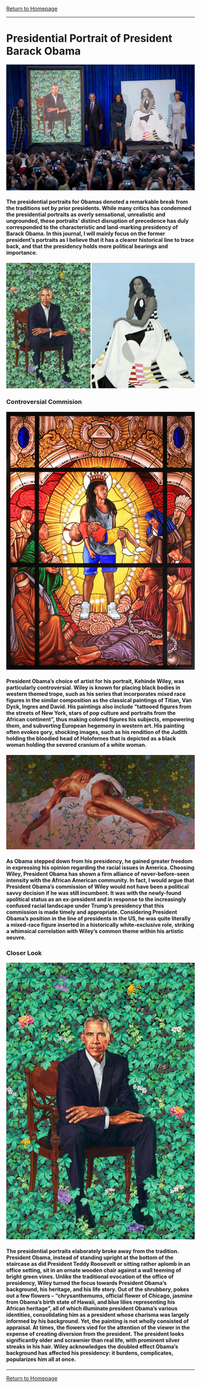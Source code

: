 [Return to Homepage](https://timmypoyu.github.io)
- - - -
# Presidential Portrait of President Barack Obama
![image](https://github.com/Timmypoyu/Timmypoyu.github.io/blob/master/artmemo4/obama1.jpeg?raw=true)
#### The presidential portraits for Obamas denoted a remarkable break from the traditions set by prior presidents. While many critics has condemned the presidential portraits as overly sensational, unrealistic and ungrounded, these portraits’ distinct disruption of precedence has duly corresponded to the characteristic and land-marking presidency of Barack Obama. In this journal, I will mainly focus on the former president’s portraits as I believe that it has a clearer historical line to trace back, and that the presidency holds more political bearings and importance.
![image](https://github.com/Timmypoyu/Timmypoyu.github.io/blob/master/artmemo4/obama3.jpg?raw=true)
### **Controversial Commision**
![image](https://github.com/Timmypoyu/Timmypoyu.github.io/blob/master/artmemo4/0676_1-749x1024.jpg?raw=true)
#### President Obama’s choice of artist for his portrait, Kehinde Wiley, was particularly controversial. Wiley is known for placing black bodies in western themed trope, such as his series that incorporates mixed race figures in the similar composition as the classical paintings of Titian, Van Dyck, Ingres and David. His paintings also include “tattooed figures from the streets of New York, stars of pop culture and portraits from the African continent”, thus making colored figures his subjects, empowering them, and subverting European hegemony in western art. His painting often evokes gory, shocking images, such as his rendition of the Judith holding the bloodied head of Holofernes that is depicted as a black woman holding the severed cranium of a white woman. 

![image](https://github.com/Timmypoyu/Timmypoyu.github.io/blob/master/artmemo4/DownPPreduced-1024x512.jpg?raw=true)
#### As Obama stepped down from his presidency, he gained greater freedom in expressing his opinion regarding the racial issues in America. Choosing Wiley, President Obama has shown a firm alliance of never-before-seen intensity with the African American community. In fact, I would argue that President Obama’s commission of Wiley would not have been a political savvy decision if he was still incumbent. It was with the newly-found apolitical status as an ex-president and in response to the increasingly confused racial landscape under Trump’s presidency that this commission is made timely and appropriate. Considering President Obama’s position in the line of presidents in the US, he was quite literally a mixed-race figure inserted in a historically white-exclusive role, striking a whimsical correlation with Wiley’s common theme within his artistic oeuvre. 

### **Closer Look**
![image](https://github.com/Timmypoyu/Timmypoyu.github.io/blob/master/artmemo4/obama2.jpg?raw=true)
#### The presidential portraits elaborately broke away from the tradition. President Obama, instead of standing upright at the bottom of the staircase as did President Teddy Roosevelt or sitting rather aplomb in an office setting, sit in an ornate wooden chair against a wall teeming of bright green vines. Unlike the traditional evocation of the office of presidency, Wiley turned the focus towards President Obama’s background, his heritage, and his life story. Out of the shrubbery, pokes out a few flowers – “chrysanthemums, official flower of Chicago, jasmine from Obama’s birth state of Hawaii, and blue lilies representing his African heritage”, all of which illuminate president Obama’s various identities, consolidating him as a president whose charisma was largely informed by his background. Yet, the painting is not wholly consisted of appraisal. At times, the flowers vied for the attention of the viewer in the expense of creating diversion from the president. The president looks significantly older and scrawnier than real life, with prominent silver streaks in his hair. Wiley acknowledges the doubled effect Obama’s background has affected his presidency: it burdens, complicates, popularizes him all at once. 

- - - -
[Return to Homepage](https://timmypoyu.github.io)
